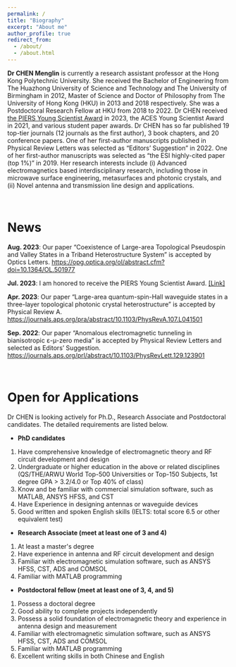 ```yaml
---
permalink: /
title: "Biography"
excerpt: "About me"
author_profile: true
redirect_from: 
  - /about/
  - /about.html
---
```


**Dr CHEN Menglin** is currently a research assistant professor at the Hong Kong Polytechnic University. She received the Bachelor of Engineering from The Huazhong University of Science and Technology and The University of Birmingham in 2012, Master of Science and Doctor of Philosophy from The University of Hong Kong (HKU) in 2013 and 2018 respectively. She was a Postdoctoral Research Fellow at HKU from 2018 to 2022. Dr CHEN received [the PIERS Young Scientist Award](https://piers.org/awards/young-scientist-award.html) in 2023, the ACES Young Scientist Award in 2021, and various student paper awards. Dr CHEN has so far published 19 top-tier journals (12 journals as the first author), 3 book chapters, and 20 conference papers. One of her first-author manuscripts published in Physical Review Letters was selected as “Editors’ Suggestion” in 2022. One of her first-author manuscripts was selected as “the ESI highly-cited paper (top 1%)” in 2019. Her research interests include (i) Advanced electromagnetics based interdisciplinary research, including those in microwave surface engineering, metasurfaces and photonic crystals, and (ii) Novel antenna and transmission line design and applications.

<br>

# News
**Aug. 2023**: Our paper “Coexistence of Large-area Topological Pseudospin and Valley States in a Triband Heterostructure System” is accepted by Optics Letters. 
<https://opg.optica.org/ol/abstract.cfm?doi=10.1364/OL.501977>

**Jul. 2023**: I am honored to receive the PIERS Young Scientist Award. [[Link]](https://piers.org/awards/young-scientist-award.html)

**Apr. 2023**: Our paper “Large-area quantum-spin-Hall waveguide states in a three-layer topological photonic crystal heterostructure” is accepted by Physical Review A.
<https://journals.aps.org/pra/abstract/10.1103/PhysRevA.107.L041501>

**Sep. 2022**: Our paper “Anomalous electromagnetic tunneling in bianisotropic ε-μ-zero media” is accepted by Physical Review Letters and selected as Editors’ Suggestion.  <https://journals.aps.org/prl/abstract/10.1103/PhysRevLett.129.123901>


<br>

# Open for Applications

Dr CHEN is looking actively for Ph.D., Research Associate and Postdoctoral candidates. The detailed requirements are listed below.

- **PhD candidates**

1. Have comprehensive knowledge of electromagnetic theory and RF circuit development and design
2. Undergraduate or higher education in the above or related disciplines (QS/THE/ARWU World Top-500 Universities or Top-150 Subjects, 1st degree GPA > 3.2/4.0 or Top 40% of class)
3. Know and be familiar with commercial simulation software, such as MATLAB, ANSYS HFSS, and CST
4. Have Experience in designing antennas or waveguide devices
5. Good written and spoken English skills (IELTS: total score 6.5 or other equivalent test)

- **Research Associate (meet at least one of 3 and 4)**

1. At least a master's degree
2. Have experience in antenna and RF circuit development and design
3. Familiar with electromagnetic simulation software, such as ANSYS HFSS, CST, ADS and COMSOL
4. Familiar with MATLAB programming

- **Postdoctoral fellow (meet at least one of 3, 4, and 5)**

1. Possess a doctoral degree
2. Good ability to complete projects independently
3. Possess a solid foundation of electromagnetic theory and experience in antenna design and measurement
4. Familiar with electromagnetic simulation software, such as ANSYS HFSS, CST, ADS and COMSOL
5. Familiar with MATLAB programming
6. Excellent writing skills in both Chinese and English
